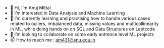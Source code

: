 - 👋 Hi, I’m Anuj Mittal
- 👀 I’m interested in Data Analysis and Machine Learning
- 🌱 I’m currently learning and practising how to handle various cases related to ouliers, imbalanced data, missing values and multicollinearity in ML, while doing hands on on SQL and Data Structures on Leetcode
- 💞️ I’m looking to collaborate on some early entrence level ML projects
- 📫 How to reach me : am431@snu.edu.in

<!---
AnujMittal07/AnujMittal07 is a ✨ special ✨ repository because its `README.md` (this file) appears on your GitHub profile.
You can click the Preview link to take a look at your changes.
--->
